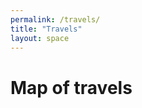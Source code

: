```yaml
---
permalink: /travels/
title: "Travels"
layout: space
---
```

# Map of travels
<html>
    <head>
        <meta name="viewport" content="width=device-width, initial-scale=1.0">
        <script src="https://api.mapbox.com/mapbox-gl-js/v2.0.1/mapbox-gl.js"></script>
        <link rel="stylesheet" href='https://api.mapbox.com/mapbox-gl-js/v2.0.1/mapbox-gl.css"/>
    </head>
    <body>
        <br>
        <div id="map" style="width: 100%; height: 480px;"></div>
        <script>
            mapboxgl.accessToken = "pk.eyJ1IjoiemhhbmdjaSIsImEiOiJja2themJsZTcxOTRzMnZsbjZxNmIxOTF1In0.xY5kzc2fZFfaURdJNvUEsQ"
            var map = new mapboxgl.Map({
                container: "map",
                style: "mapbox://styles/mapbox/streets-v11",
                center: [-74.5, 40],
                zoom: 0.3
            });
            map.addControl(new mapboxgl.FullscreenControl());
        </script>
    </body>
</html>
